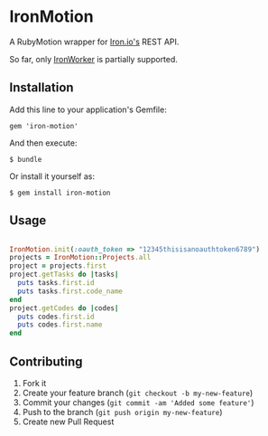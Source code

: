 # IronMotion

A RubyMotion wrapper for [Iron.io's](http://iron.io) REST API.

So far, only [IronWorker](http://www.iron.io/products/worker) is partially supported.

## Installation

Add this line to your application's Gemfile:

    gem 'iron-motion'

And then execute:

    $ bundle

Or install it yourself as:

    $ gem install iron-motion

## Usage

```ruby

IronMotion.init(:oauth_token => "12345thisisanoauthtoken6789")
projects = IronMotion::Projects.all
project = projects.first
project.getTasks do |tasks|
  puts tasks.first.id
  puts tasks.first.code_name
end
project.getCodes do |codes|
  puts codes.first.id
  puts codes.first.name
end

```

## Contributing

1. Fork it
2. Create your feature branch (`git checkout -b my-new-feature`)
3. Commit your changes (`git commit -am 'Added some feature'`)
4. Push to the branch (`git push origin my-new-feature`)
5. Create new Pull Request
